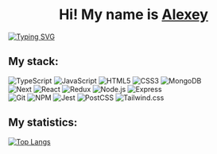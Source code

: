 <h1 align="center">Hi! My name is <a href="" target="_blank">Alexey</a></h1>
<a href="https://git.io/typing-svg"><img src="https://readme-typing-svg.herokuapp.com?font=Fira+Code&pause=1000&center=true&vCenter=true&width=600&height=80&separator=%3C&lines=const+mySpecialty%3A+string+%3D+'Frontend+Engineer';" alt="Typing SVG" /></a>

## My stack: </br>
![TypeScript](https://img.shields.io/badge/typescript-%23007ACC.svg?style=for-the-badge&logo=typescript&logoColor=white)
![JavaScript](https://img.shields.io/badge/javascript-%23323330.svg?style=for-the-badge&logo=javascript&logoColor=%23F7DF1E)
![HTML5](https://img.shields.io/badge/html5-%23E34F26.svg?style=for-the-badge&logo=html5&logoColor=white)
![CSS3](https://img.shields.io/badge/css3-%231572B6.svg?style=for-the-badge&logo=css3&logoColor=white)
![MongoDB](https://img.shields.io/badge/mongodb-000000?style=for-the-badge&logo=mongodb&logoColor=green)
</br>
![Next](https://img.shields.io/badge/next.js-000000?style=for-the-badge&logo=nextdotjs&logoColor=white)
![React](https://img.shields.io/badge/react-%2320232a.svg?style=for-the-badge&logo=react&logoColor=%2361DAFB)
![Redux](https://img.shields.io/badge/redux-%23593d88.svg?style=for-the-badge&logo=redux&logoColor=white)
![Node.js](https://img.shields.io/badge/node.js-000000?style=for-the-badge&logo=nodedotjs&logoColor=green)
![Express](https://img.shields.io/badge/express-000000?style=for-the-badge&logo=express&logoColor=green)
</br>
![Git](https://img.shields.io/badge/git-%23F05033.svg?style=for-the-badge&logo=git&logoColor=white)
![NPM](https://img.shields.io/badge/NPM-%23CB3837.svg?style=for-the-badge&logo=npm&logoColor=white)
![Jest](https://img.shields.io/badge/-jest-%23C21325?style=for-the-badge&logo=jest&logoColor=white)
![PostCSS](https://img.shields.io/badge/postcss-000000?style=for-the-badge&logo=postcss&logoColor=red)
![Tailwind.css](https://img.shields.io/badge/tailwind.css-000000?style=for-the-badge&logo=tailwindcss&logoColor=white)

## My statistiсs: </br>
[![Top Langs](https://github-readme-stats.vercel.app/api/top-langs/?username=axor-web&theme=dark&layout=compact&exclude_repo=axor-web.github.io)](https://github.com/anuraghazra/github-readme-stats)

<!--
**axor-web/axor-web** is a ✨ _special_ ✨ repository because its `README.md` (this file) appears on your GitHub profile.

Here are some ideas to get you started:

- 🔭 I’m currently working on ...
- 🌱 I’m currently learning ...
- 👯 I’m looking to collaborate on ...
- 🤔 I’m looking for help with ...
- 💬 Ask me about ...
- 📫 How to reach me: ...
- 😄 Pronouns: ...
- ⚡ Fun fact: ...
-->
